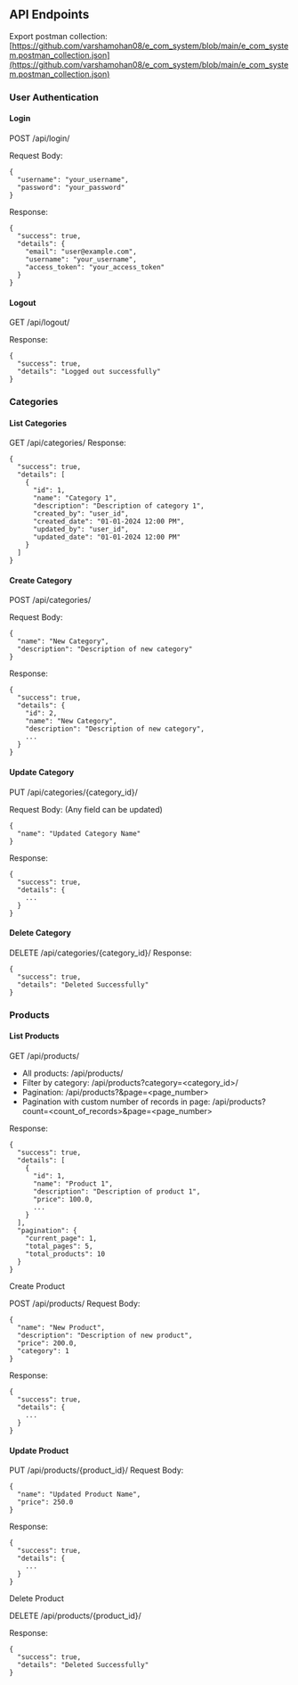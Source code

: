 ## API Endpoints
Export postman collection: [https://github.com/varshamohan08/e_com_system/blob/main/e_com_system.postman_collection.json](https://github.com/varshamohan08/e_com_system/blob/main/e_com_system.postman_collection.json)
### User Authentication
#### Login

POST /api/login/

Request Body:

```
{
  "username": "your_username",
  "password": "your_password"
}
```
Response:

```
{
  "success": true,
  "details": {
    "email": "user@example.com",
    "username": "your_username",
    "access_token": "your_access_token"
  }
}
```
#### Logout

GET /api/logout/

Response:

```
{
  "success": true,
  "details": "Logged out successfully"
}
```
### Categories
#### List Categories

GET /api/categories/
Response:

```
{
  "success": true,
  "details": [
    {
      "id": 1,
      "name": "Category 1",
      "description": "Description of category 1",
      "created_by": "user_id",
      "created_date": "01-01-2024 12:00 PM",
      "updated_by": "user_id",
      "updated_date": "01-01-2024 12:00 PM"
    }
  ]
}
```
#### Create Category

POST /api/categories/

Request Body:

```
{
  "name": "New Category",
  "description": "Description of new category"
}
```

Response:

```
{
  "success": true,
  "details": {
    "id": 2,
    "name": "New Category",
    "description": "Description of new category",
    ...
  }
}
```

#### Update Category

PUT /api/categories/{category_id}/

Request Body: (Any field can be updated)

```
{
  "name": "Updated Category Name"
}
```

Response:

```
{
  "success": true,
  "details": {
    ...
  }
}
```

#### Delete Category

DELETE /api/categories/{category_id}/
Response:

```
{
  "success": true,
  "details": "Deleted Successfully"
}
```
### Products
#### List Products

GET /api/products/

- All products: /api/products/
- Filter by category: /api/products?category=<category_id>/
- Pagination: /api/products?&page=<page_number>
- Pagination with custom number of records in page: /api/products?count=<count_of_records>&page=<page_number>

Response:

```
{
  "success": true,
  "details": [
    {
      "id": 1,
      "name": "Product 1",
      "description": "Description of product 1",
      "price": 100.0,
      ...
    }
  ],
  "pagination": {
    "current_page": 1,
    "total_pages": 5,
    "total_products": 10
  }
}
```

Create Product

POST /api/products/
Request Body:

```
{
  "name": "New Product",
  "description": "Description of new product",
  "price": 200.0,
  "category": 1
}
```

Response:

```
{
  "success": true,
  "details": {
    ...
  }
}
```

#### Update Product

PUT /api/products/{product_id}/
Request Body:

```
{
  "name": "Updated Product Name",
  "price": 250.0
}
```

Response:

```
{
  "success": true,
  "details": {
    ...
  }
}
```

Delete Product

DELETE /api/products/{product_id}/

Response:

```
{
  "success": true,
  "details": "Deleted Successfully"
}
```
